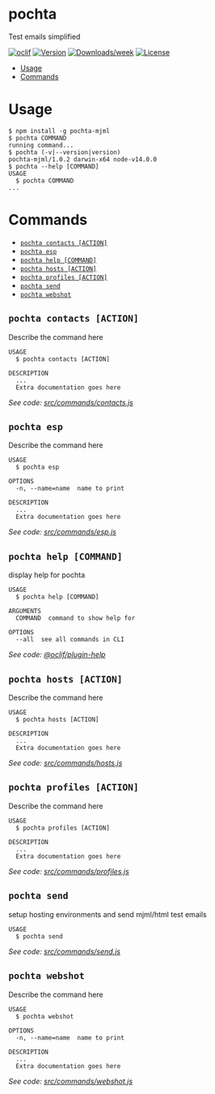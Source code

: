pochta
======

Test emails simplified

[![oclif](https://img.shields.io/badge/cli-oclif-brightgreen.svg)](https://oclif.io)
[![Version](https://img.shields.io/npm/v/pochta.svg)](https://npmjs.org/package/pochta)
[![Downloads/week](https://img.shields.io/npm/dw/pochta.svg)](https://npmjs.org/package/pochta)
[![License](https://img.shields.io/npm/l/pochta.svg)](https://github.com/sleekuser/pochta/blob/master/package.json)

<!-- toc -->
* [Usage](#usage)
* [Commands](#commands)
<!-- tocstop -->
# Usage
<!-- usage -->
```sh-session
$ npm install -g pochta-mjml
$ pochta COMMAND
running command...
$ pochta (-v|--version|version)
pochta-mjml/1.0.2 darwin-x64 node-v14.0.0
$ pochta --help [COMMAND]
USAGE
  $ pochta COMMAND
...
```
<!-- usagestop -->
# Commands
<!-- commands -->
* [`pochta contacts [ACTION]`](#pochta-contacts-action)
* [`pochta esp`](#pochta-esp)
* [`pochta help [COMMAND]`](#pochta-help-command)
* [`pochta hosts [ACTION]`](#pochta-hosts-action)
* [`pochta profiles [ACTION]`](#pochta-profiles-action)
* [`pochta send`](#pochta-send)
* [`pochta webshot`](#pochta-webshot)

## `pochta contacts [ACTION]`

Describe the command here

```
USAGE
  $ pochta contacts [ACTION]

DESCRIPTION
  ...
  Extra documentation goes here
```

_See code: [src/commands/contacts.js](https://github.com/sleekuser/pochta/blob/v1.0.2/src/commands/contacts.js)_

## `pochta esp`

Describe the command here

```
USAGE
  $ pochta esp

OPTIONS
  -n, --name=name  name to print

DESCRIPTION
  ...
  Extra documentation goes here
```

_See code: [src/commands/esp.js](https://github.com/sleekuser/pochta/blob/v1.0.2/src/commands/esp.js)_

## `pochta help [COMMAND]`

display help for pochta

```
USAGE
  $ pochta help [COMMAND]

ARGUMENTS
  COMMAND  command to show help for

OPTIONS
  --all  see all commands in CLI
```

_See code: [@oclif/plugin-help](https://github.com/oclif/plugin-help/blob/v2.2.3/src/commands/help.ts)_

## `pochta hosts [ACTION]`

Describe the command here

```
USAGE
  $ pochta hosts [ACTION]

DESCRIPTION
  ...
  Extra documentation goes here
```

_See code: [src/commands/hosts.js](https://github.com/sleekuser/pochta/blob/v1.0.2/src/commands/hosts.js)_

## `pochta profiles [ACTION]`

Describe the command here

```
USAGE
  $ pochta profiles [ACTION]

DESCRIPTION
  ...
  Extra documentation goes here
```

_See code: [src/commands/profiles.js](https://github.com/sleekuser/pochta/blob/v1.0.2/src/commands/profiles.js)_

## `pochta send`

setup hosting environments and send mjml/html test emails

```
USAGE
  $ pochta send
```

_See code: [src/commands/send.js](https://github.com/sleekuser/pochta/blob/v1.0.2/src/commands/send.js)_

## `pochta webshot`

Describe the command here

```
USAGE
  $ pochta webshot

OPTIONS
  -n, --name=name  name to print

DESCRIPTION
  ...
  Extra documentation goes here
```

_See code: [src/commands/webshot.js](https://github.com/sleekuser/pochta/blob/v1.0.2/src/commands/webshot.js)_
<!-- commandsstop -->
